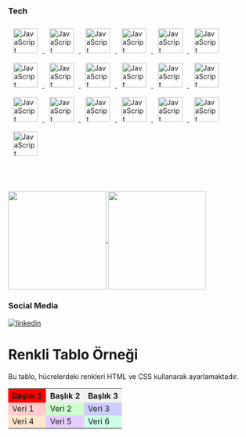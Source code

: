 ### Tech

<a title="Javascript" href="https://www.javascript.com/" target="_blank">
  <img style="margin: 10px" src="https://skillicons.dev/icons?i=js&theme=light" alt="JavaScript" height="50" />
</a>
<a title="lit" href="https://www.javascript.com/" target="_blank">
  <img style="margin: 10px" src="https://skillicons.dev/icons?i=lit&theme=light" alt="JavaScript" height="50" />
</a>  
<a title="react" href="https://www.javascript.com/" target="_blank">
  <img style="margin: 10px" src="https://skillicons.dev/icons?i=react&theme=light" alt="JavaScript" height="50" />
</a>
<a title="nextjs" href="https://www.javascript.com/" target="_blank">
  <img style="margin: 10px" src="https://skillicons.dev/icons?i=nextjs&theme=light" alt="JavaScript" height="50" />
</a>  
<a title="vue" href="https://www.javascript.com/" target="_blank">
  <img style="margin: 10px" src="https://skillicons.dev/icons?i=vue&theme=light" alt="JavaScript" height="50" />
</a>  
<a title="nuxtjs" href="https://www.javascript.com/" target="_blank">
  <img style="margin: 10px" src="https://skillicons.dev/icons?i=nuxtjs&theme=light" alt="JavaScript" height="50" />
</a> 
<a title="redux" href="https://www.javascript.com/" target="_blank">
  <img style="margin: 10px" src="https://skillicons.dev/icons?i=redux&theme=light" alt="JavaScript" height="50" />
</a> 
<a title="gulp" href="https://www.javascript.com/" target="_blank">
  <img style="margin: 10px" src="https://skillicons.dev/icons?i=gulp&theme=light" alt="JavaScript" height="50" />
</a>
<a title="jquery" href="https://www.javascript.com/" target="_blank">
  <img style="margin: 10px" src="https://skillicons.dev/icons?i=jquery&theme=light" alt="JavaScript" height="50" />
</a>
<a title="typescript" href="https://www.javascript.com/" target="_blank">
  <img style="margin: 10px" src="https://skillicons.dev/icons?i=typescript&theme=light" alt="JavaScript" height="50" />
</a>
<a title="HTML" href="https://www.javascript.com/" target="_blank">
  <img style="margin: 10px" src="https://skillicons.dev/icons?i=html&theme=light" alt="JavaScript" height="50" />
</a>
<a title="CSS" href="https://www.javascript.com/" target="_blank">
  <img style="margin: 10px" src="https://skillicons.dev/icons?i=css&theme=light" alt="JavaScript" height="50" />
</a> 
<a title="SCSS" href="https://www.javascript.com/" target="_blank">
  <img style="margin: 10px" src="https://skillicons.dev/icons?i=scss&theme=light" alt="JavaScript" height="50" />
</a> 
<a title="Bootstrap" href="https://www.javascript.com/" target="_blank">
  <img style="margin: 10px" src="https://skillicons.dev/icons?i=bootstrap&theme=light" alt="JavaScript" height="50" />
</a>
<a title="Tailwind" href="https://www.javascript.com/" target="_blank">
  <img style="margin: 10px" src="https://skillicons.dev/icons?i=tailwind&theme=light" alt="JavaScript" height="50" />
</a>
<a title=".NET" href="https://www.javascript.com/" target="_blank">
  <img style="margin: 10px" src="https://skillicons.dev/icons?i=dotnet&theme=light" alt="JavaScript" height="50" />
</a>
<a title="C#" href="https://www.javascript.com/" target="_blank">
  <img style="margin: 10px" src="https://skillicons.dev/icons?i=cs&theme=light" alt="JavaScript" height="50" />
</a>
<a title="MSSQL" href="https://www.javascript.com/" target="_blank">
  <img style="margin: 10px" src="https://github.com/onemarc/tech-icons/blob/main/icons/mssqlserver-dark.svg" alt="JavaScript" height="50" />
</a>
<a title="D3" href="https://d3js.org/" target="_blank">
  <img style="margin: 10px" src="https://skillicons.dev/icons?i=d3&theme=light" alt="JavaScript" height="50" />
</a>

</br></br>


<a href="https://github.com/UgurMamak">
  <img height=200 align="center" src="https://github-readme-stats.vercel.app/api?username=UgurMamak&show_icons=true&locale=en&theme=buefy&include_all_commits=true&count_private=true" />
</a>
<a href="https://github.com/UgurMamak">
  <img height=200 align="center" src="https://github-readme-stats.vercel.app/api/top-langs?username=UgurMamak&show_icons=true&locale=en&layout=compact&langs_count=8&theme=buefy" />
</a>


### Social Media
[![linkedin](https://img.shields.io/badge/Linkedin-000000?style=for-the-badge&logo=Linkedin&logoColor=white)](https://www.linkedin.com/in/ugur-mamak/)


<!--
**UgurMamak/UgurMamak** is a ✨ _special_ ✨ repository because its `README.md` (this file) appears on your GitHub profile.

Here are some ideas to get you started:

- 🔭 I’m currently working on ...
- 🌱 I’m currently learning ...
- 👯 I’m looking to collaborate on ...
- 🤔 I’m looking for help with ...
- 💬 Ask me about ...
- 📫 How to reach me: ...
- 😄 Pronouns: ...
- ⚡ Fun fact: ...
-->







# Renkli Tablo Örneği

Bu tablo, hücrelerdeki renkleri HTML ve CSS kullanarak ayarlamaktadır.

<table>
  <tr>
    <th style="background-color: #ff0000">Başlık 1</th>
    <th style="background-color: #f2f2f2;">Başlık 2</th>
    <th style="background-color: #f2f2f2;">Başlık 3</th>
  </tr>
  <tr>
    <td style="background-color: #ffcccc;">Veri 1</td>
    <td style="background-color: #ccffcc;">Veri 2</td>
    <td style="background-color: #ccccff;">Veri 3</td>
  </tr>
  <tr>
    <td style="background-color: #ffe6cc;">Veri 4</td>
    <td style="background-color: #e6ccff;">Veri 5</td>
    <td style="background-color: #ccffe6;">Veri 6</td>
  </tr>
</table>
